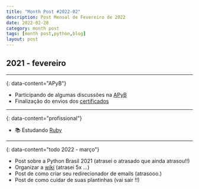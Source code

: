 ```yaml
---
title: "Month Post #2022-02"
description: Post Mensal de Fevereiro de 2022
date: 2022-02-28
category: month post
tags: [month post,python,blog]
layout: post
---
```


## 2021 - fevereiro

---
{: data-content="APyB"}

* Participando de algumas discussões na [APyB](https://github.com/apyb/comunidade/discussions)
* Finalização do envios dos [certificados](https://github.com/gabubellon/certificates-google-sheets-generator)

---
{: data-content="profissional"}

* 📚 Estudando [Ruby](https://github.com/stars/gabubellon/lists/ruby)
---
{: data-content="todo 2022 - março"}

* Post sobre a Python Brasil 2021 (atrasei o atrasado que ainda atrasou!!)
* Organizar a [wiki](/wiki) (atrasei 5x ...)
* Post de como criar seu redirecionador de emails (atrasooo.)
* Post de como cuidar de suas plantinhas (vai sair !!)
